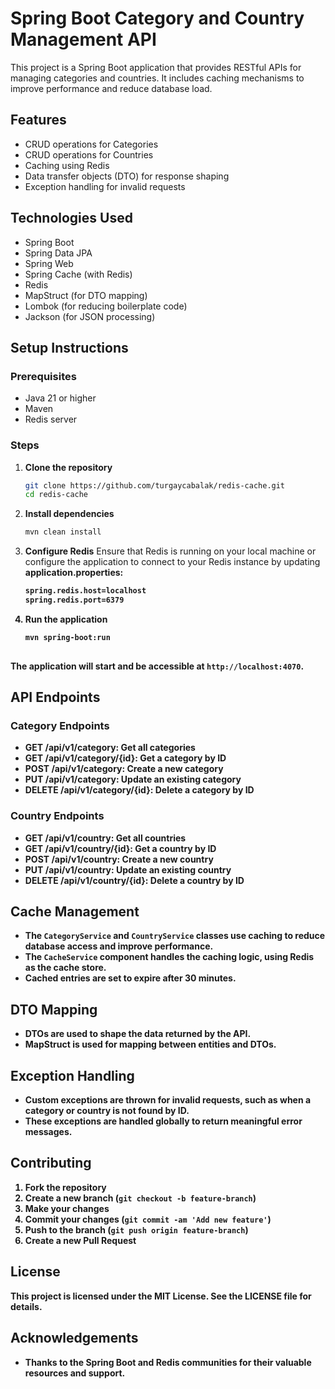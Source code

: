# Spring Boot Category and Country Management API

This project is a Spring Boot application that provides RESTful APIs for managing categories and countries. It includes caching mechanisms to improve performance and reduce database load.

## Features

- CRUD operations for Categories
- CRUD operations for Countries
- Caching using Redis
- Data transfer objects (DTO) for response shaping
- Exception handling for invalid requests

## Technologies Used

- Spring Boot
- Spring Data JPA
- Spring Web
- Spring Cache (with Redis)
- Redis
- MapStruct (for DTO mapping)
- Lombok (for reducing boilerplate code)
- Jackson (for JSON processing)

## Setup Instructions

### Prerequisites

- Java 21 or higher
- Maven
- Redis server

### Steps

1. **Clone the repository**
   ```bash
   git clone https://github.com/turgaycabalak/redis-cache.git
   cd redis-cache
   
2. **Install dependencies**
   ```bash
   mvn clean install
   
3. **Configure Redis**
Ensure that Redis is running on your local machine or configure the application to connect to your Redis instance by updating <b>application.properties<b>:
   ```bash
   spring.redis.host=localhost
   spring.redis.port=6379
   
4. **Run the application**
   ```bash
   mvn spring-boot:run
  
The application will start and be accessible at <b>`http://localhost:4070`.<b>

## API Endpoints

### Category Endpoints

-   **GET /api/v1/category**: Get all categories
-   **GET /api/v1/category/{id}**: Get a category by ID
-   **POST /api/v1/category**: Create a new category
-   **PUT /api/v1/category**: Update an existing category
-   **DELETE /api/v1/category/{id}**: Delete a category by ID

### Country Endpoints

-   **GET /api/v1/country**: Get all countries
-   **GET /api/v1/country/{id}**: Get a country by ID
-   **POST /api/v1/country**: Create a new country
-   **PUT /api/v1/country**: Update an existing country
-   **DELETE /api/v1/country/{id}**: Delete a country by ID

## Cache Management

-   The `CategoryService` and `CountryService` classes use caching to reduce database access and improve performance.
-   The `CacheService` component handles the caching logic, using Redis as the cache store.
-   Cached entries are set to expire after 30 minutes.

## DTO Mapping

-   DTOs are used to shape the data returned by the API.
-   MapStruct is used for mapping between entities and DTOs.

## Exception Handling

-   Custom exceptions are thrown for invalid requests, such as when a category or country is not found by ID.
-   These exceptions are handled globally to return meaningful error messages.

## Contributing

1.  Fork the repository
2.  Create a new branch (`git checkout -b feature-branch`)
3.  Make your changes
4.  Commit your changes (`git commit -am 'Add new feature'`)
5.  Push to the branch (`git push origin feature-branch`)
6.  Create a new Pull Request

## License

This project is licensed under the MIT License. See the LICENSE file for details.

## Acknowledgements

-   Thanks to the Spring Boot and Redis communities for their valuable resources and support.
